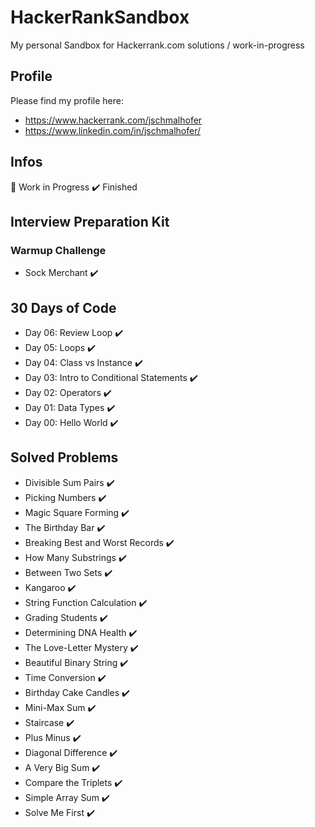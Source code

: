 # HackerRankSandbox
My personal Sandbox for Hackerrank.com solutions / work-in-progress

## Profile

Please find my profile here:

* https://www.hackerrank.com/jschmalhofer
* https://www.linkedin.com/in/jschmalhofer/

## Infos

:construction: Work in Progress
:heavy_check_mark: Finished

## Interview Preparation Kit

### Warmup Challenge

* Sock Merchant :heavy_check_mark:

## 30 Days of Code

* Day 06: Review Loop :heavy_check_mark:
* Day 05: Loops :heavy_check_mark:
* Day 04: Class vs Instance :heavy_check_mark:
* Day 03: Intro to Conditional Statements :heavy_check_mark:
* Day 02: Operators :heavy_check_mark:
* Day 01: Data Types :heavy_check_mark:
* Day 00: Hello World :heavy_check_mark:

## Solved Problems

* Divisible Sum Pairs :heavy_check_mark:
* Picking Numbers :heavy_check_mark:
* Magic Square Forming :heavy_check_mark:
* The Birthday Bar :heavy_check_mark:
* Breaking Best and Worst Records :heavy_check_mark:
* How Many Substrings :heavy_check_mark:
* Between Two Sets :heavy_check_mark:
* Kangaroo :heavy_check_mark:
* String Function Calculation :heavy_check_mark:
* Grading Students :heavy_check_mark:
* Determining DNA Health :heavy_check_mark:
* The Love-Letter Mystery :heavy_check_mark:
* Beautiful Binary String :heavy_check_mark:
* Time Conversion :heavy_check_mark:
* Birthday Cake Candles :heavy_check_mark:
* Mini-Max Sum :heavy_check_mark:
* Staircase :heavy_check_mark:
* Plus Minus :heavy_check_mark:
* Diagonal Difference :heavy_check_mark:
* A Very Big Sum :heavy_check_mark:
* Compare the Triplets :heavy_check_mark:
* Simple Array Sum :heavy_check_mark:
* Solve Me First :heavy_check_mark: